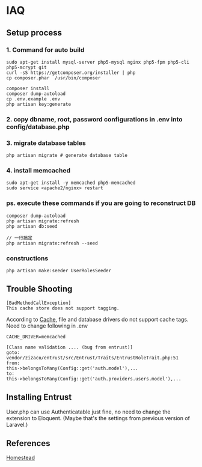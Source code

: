 # IAQ
## Setup process
### 1. Command for auto build
    sudo apt-get install mysql-server php5-mysql nginx php5-fpm php5-cli php5-mcrypt git
    curl -sS https://getcomposer.org/installer | php
    cp composer.phar  /usr/bin/composer

    composer install
    composer dump-autoload
    cp .env.example .env
    php artisan key:generate

### 2. copy dbname, root, password configurations in .env into config/database.php

### 3. migrate database tables

    php artisan migrate # generate database table

### 4. install memcached
    sudo apt-get install -y memcached php5-memcached
    sudo service <apache2/nginx> restart

### ps. execute these commands if you are going to reconstruct DB
    composer dump-autoload
    php artisan migrate:refresh
    php artisan db:seed

    // 一行搞定
    php artisan migrate:refresh --seed

### constructions
    php artisan make:seeder UserRolesSeeder

## Trouble Shooting
    [BadMethodCallException]
    This cache store does not support tagging.
According to [Cache](https://laravel.com/docs/5.2/cache#cache-tags), file and database drivers do not support cache tags. Need to change following in .env

    CACHE_DRIVER=memcached

    [Class name validation .... (bug from entrust)]
    goto:
    vendor/zizaco/entrust/src/Entrust/Traits/EntrustRoleTrait.php:51
    from:
    this->belongsToMany(Config::get('auth.model'),...
    to:
    this->belongsToMany(Config::get('auth.providers.users.model'),...

## Installing Entrust
User.php can use Authenticatable just fine, no need to change the extension to Eloquent. (Maybe that's the settings from previous version of Laravel.)

## References

[Homestead](https://laravel.tw/docs/5.0/homestead)
